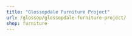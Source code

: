 ```yaml
---
title: "Glossopdale Furniture Project"
url: /glossop/glossopdale-furniture-project/
shop: furniture
---
```

